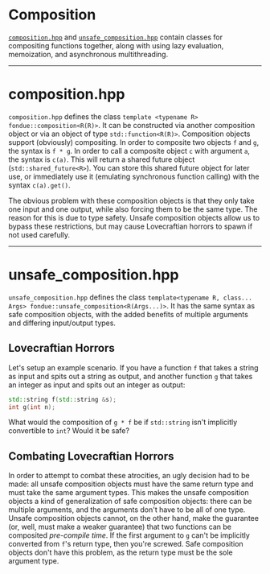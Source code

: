 # Composition

[`composition.hpp`](src/composition/composition.hpp) and [`unsafe_composition.hpp`](src/composition/unsafe_composition.hpp) contain classes for compositing functions together, along with using lazy evaluation, memoization, and asynchronous multithreading.

---

# composition.hpp

`composition.hpp` defines the class `template <typename R> fondue::composition<R(R)>`. It can be constructed via another composition object or via an object of type `std::function<R(R)>`. Composition objects support (obviously) compositing. In order to composite two objects `f` and `g`, the syntax is `f * g`. In order to call a composite object `c` with argument `a`, the syntax is `c(a)`. This will return a shared future object (`std::shared_future<R>`). You can store this shared future object for later use, or immediately use it (emulating synchronous function calling) with the syntax `c(a).get()`.

The obvious problem with these composition objects is that they only take one input and one output, while also forcing them to be the same type. The reason for this is due to type safety. Unsafe composition objects allow us to bypass these restrictions, but may cause Lovecraftian horrors to spawn if not used carefully.

---

# unsafe_composition.hpp

`unsafe_composition.hpp` defines the class `template<typename R, class... Args> fondue::unsafe_composition<R(Args...)>`. It has the same syntax as safe composition objects, with the added benefits of multiple arguments and differing input/output types.

## Lovecraftian Horrors

Let's setup an example scenario. If you have a function `f` that takes a string as input and spits out a string as output, and another function `g` that takes an integer as input and spits out an integer as output:
```cpp
std::string f(std::string &s);
int g(int n);
```
What would the composition of `g * f` be if `std::string` isn't implicitly convertible to `int`? Would it be safe?

## Combating Lovecraftian Horrors

In order to attempt to combat these atrocities, an ugly decision had to be made: all unsafe composition objects must have the same return type and must take the same argument types. This makes the unsafe composition objects a kind of generalization of safe composition objects: there can be multiple arguments, and the arguments don't have to be all of one type. Unsafe composition objects cannot, on the other hand, make the guarantee (or, well, must make a weaker guarantee) that two functions can be composited _pre-compile time_. If the first argument to `g` can't be implicitly converted from `f`'s return type, then you're screwed. Safe composition objects don't have this problem, as the return type must be the sole argument type.